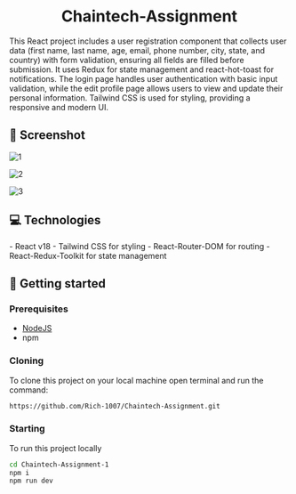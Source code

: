                   
 
<h1 align="center" style="font-weight: bold;">Chaintech-Assignment</h1>


<p>
  This React project includes a user registration component that collects user data (first name, last name, age, email, phone number, city, state, and country) with form validation, ensuring all fields are filled before submission. It uses Redux for state management and react-hot-toast for notifications. The login page handles user authentication with basic input validation, while the edit profile page allows users to view and update their personal information. Tailwind CSS is used for styling, providing a responsive and modern UI.
</p>

<h2 id="layout">🎨 Screenshot</h2>

![1](https://github.com/user-attachments/assets/96feb3f1-01a3-4ade-81dd-d9345e3d147a)

![2](https://github.com/user-attachments/assets/36549bf4-fd26-43bf-bd9e-642267f5e90d)


![3](https://github.com/user-attachments/assets/292c4395-26bd-44e8-8181-cbf124758c03)



 
<h2 id="technologies">💻 Technologies</h2>
- React v18
- Tailwind CSS for styling
- React-Router-DOM for routing
- React-Redux-Toolkit for state management
   
<h2 id="started">🚀 Getting started</h2>

 
<h3>Prerequisites</h3>

- [NodeJS](https://github.com/)
- npm
 
<h3>Cloning</h3>

To clone this project on your local machine open terminal and run the command:

```bash
https://github.com/Rich-1007/Chaintech-Assignment.git
```
 
<h3>Starting</h3>

To run this project locally

```bash
cd Chaintech-Assignment-1
npm i
npm run dev
```
 

